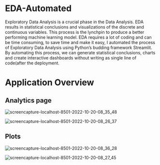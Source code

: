 # EDA-Automated
Exploratory Data Analysis is a crucial phase in the Data Analysis. EDA results in statistical conclusions and visualizations of the discrete and continuous variables. This  process is the lynchpin to produce a better performing machine learning model. EDA requires a lot of coding and can be time consuming, to save time and make it easy, I automated the process of Exploratory Data Analysis using Python’s budding framework Streamlit. By automating this process, we can generate statistical conclusions, charts and create interactive dashboards without writing as single line of code(after the deployment.
# Application Overview 
## Analytics page
![screencapture-localhost-8501-2022-10-20-08_35_48](https://user-images.githubusercontent.com/70469598/196847121-84d3079a-6180-4a82-85eb-d484c6892338.png)

![screencapture-localhost-8501-2022-10-20-08_26_37](https://user-images.githubusercontent.com/70469598/196846488-3dd5bf06-3df9-443e-a127-ea4054d1711a.png)

## Plots
![screencapture-localhost-8501-2022-10-20-08_36_28](https://user-images.githubusercontent.com/70469598/196847143-6fb3f738-6298-4cef-b621-dd3136a9d50b.png)

![screencapture-localhost-8501-2022-10-20-08_27_45](https://user-images.githubusercontent.com/70469598/196846510-f94eae8b-e7b1-44a1-926a-4b796a730e5f.png)
